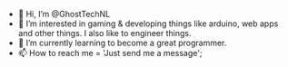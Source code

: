 - 👋 Hi, I’m @GhostTechNL
- 👀 I’m interested in gaming & developing things like arduino, web apps and other things. I also like to engineer things.
- 🌱 I’m currently learning to become a great programmer.
- 📫 How to reach me = 'Just send me a message';

<!---
GhostTechNL/GhostTechNL is a ✨ special ✨ repository because its `README.md` (this file) appears on your GitHub profile.
You can click the Preview link to take a look at your changes.
--->
